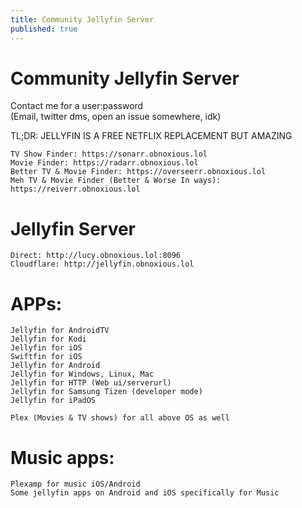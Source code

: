 ```yaml
---
title: Community Jellyfin Server
published: true
---
```


# Community Jellyfin Server

Contact me for a user:password \
(Email, twitter dms, open an issue somewhere, idk)

TL;DR: JELLYFIN IS A FREE NETFLIX REPLACEMENT BUT AMAZING 

```
TV Show Finder: https://sonarr.obnoxious.lol
Movie Finder: https://radarr.obnoxious.lol
Better TV & Movie Finder: https://overseerr.obnoxious.lol
Meh TV & Movie Finder (Better & Worse In ways): https://reiverr.obnoxious.lol
```

# Jellyfin Server

```
Direct: http://lucy.obnoxious.lol:8096
Cloudflare: http://jellyfin.obnoxious.lol
```

# APPs:

```
Jellyfin for AndroidTV
Jellyfin for Kodi
Jellyfin for iOS
Swiftfin for iOS
Jellyfin for Android
Jellyfin for Windows, Linux, Mac
Jellyfin for HTTP (Web ui/serverurl)
Jellyfin for Samsung Tizen (developer mode)
Jellyfin for iPadOS

Plex (Movies & TV shows) for all above OS as well
```

# Music apps:

```
Plexamp for music iOS/Android
Some jellyfin apps on Android and iOS specifically for Music
```